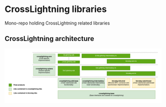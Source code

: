 # CrossLightning libraries
Mono-repo holding CrossLightning related libraries

## CrossLightning architecture
![Architecture diagram](https://github.com/adambor/crosslightning-libs/blob/main/crosslightning-architecture.png)
